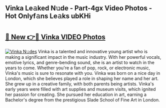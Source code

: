 ## Vinka Le𝚊ked N𝚞de - Part-4gx Video Photos - Hot Onlyf𝚊ns Le𝚊ks ubKHi

# <h2><a href="http://ab4233.deff.icu/?id=Vinka">🔗 New 👉🔴 Vinka VIDEO Photos</a></h2>

[![Vinka N𝚞des](https://i.imgur.com/rIISA9y.gif)](http://ab4233.deff.icu/?id=Vinka)
Vinka is a talented and innovative young artist who is making a significant impact in the music industry. With her powerful vocals, emotive lyrics, and genre-bending sound, she is an artist to watch in the years to come. Whether you're a fan of pop, rock, or electronic music, Vinka's music is sure to resonate with you. Vinka was born on a nice day in London, which she believes played a role in shaping her name and her art. She grew up in a creative family, with both parents being artists. Vinka's early years were filled with art supplies and museum visits, which ignited her passion for creating. She pursued her education in art, earning a Bachelor's degree from the prestigious Slade School of Fine Art in London.
